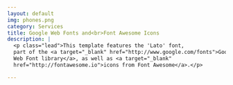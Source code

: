 ```yaml
---
layout: default
img: phones.png
category: Services
title: Google Web Fonts and<br>Font Awesome Icons
description: |
  <p class="lead">This template features the 'Lato' font,
  part of the <a target="_blank" href="http://www.google.com/fonts">Google
  Web Font library</a>, as well as <a target="_blank"
  href="http://fontawesome.io">icons from Font Awesome</a>.</p>

---
```

